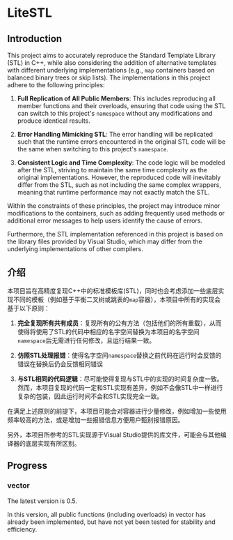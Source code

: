 # LiteSTL
## Introduction
This project aims to accurately reproduce the Standard Template Library (STL) in C++, while also considering the addition of alternative templates with different underlying implementations (e.g., `map` containers based on balanced binary trees or skip lists). The implementations in this project adhere to the following principles:

1. **Full Replication of All Public Members**: This includes reproducing all member functions and their overloads, ensuring that code using the STL can switch to this project's `namespace` without any modifications and produce identical results.

2. **Error Handling Mimicking STL**: The error handling will be replicated such that the runtime errors encountered in the original STL code will be the same when switching to this project's `namespace`.

3. **Consistent Logic and Time Complexity**: The code logic will be modeled after the STL, striving to maintain the same time complexity as the original implementations. However, the reproduced code will inevitably differ from the STL, such as not including the same complex wrappers, meaning that runtime performance may not exactly match the STL.

Within the constraints of these principles, the project may introduce minor modifications to the containers, such as adding frequently used methods or additional error messages to help users identify the cause of errors.

Furthermore, the STL implementation referenced in this project is based on the library files provided by Visual Studio, which may differ from the underlying implementations of other compilers.

## 介绍
本项目旨在高精度复现C++中的标准模板库(STL)，同时也会考虑添加一些底层实现不同的模板（例如基于平衡二叉树或跳表的`map`容器），本项目中所有的实现会基于以下原则：

1. **完全复现所有共有成员**：复现所有的公有方法（包括他们的所有重载），从而使得将使用了STL的代码中相应的名字空间替换为本项目的名字空间`namespace`后无需进行任何修改，且运行结果一致。

2. **仿照STL处理报错**：使得名字空间`namespace`替换之前代码在运行时会反馈的错误在替换后仍会反馈相同错误

3. **与STL相同的代码逻辑**：尽可能使得复现与STL中的实现的时间复杂度一致。然而，本项目复现的代码一定和STL实现有差异，例如不会像STL中一样进行复杂的包装，因此运行时间不会和STL实现完全一致。

在满足上述原则的前提下，本项目可能会对容器进行少量修改，例如增加一些使用频率较高的方法，或是增加一些报错信息方便用户甄别报错原因。

另外，本项目所参考的STL实现源于Visual Studio提供的库文件，可能会与其他编译器的底层实现有所区别。

## Progress
### vector
The latest version is 0.5. 

In this version, all public functions (including overloads) in vector has already been implemented, but have not yet been tested for stability and efficiency. 
